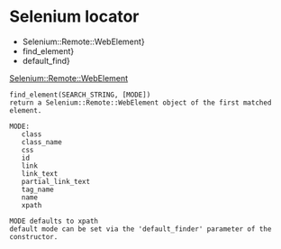 # Selenium locator

* Selenium::Remote::WebElement}
* find_element}
* default_find}


[Selenium::Remote::WebElement](https://metacpan.org/pod/Selenium::Remote::WebElement)


```
find_element(SEARCH_STRING, [MODE])
return a Selenium::Remote::WebElement object of the first matched element.

MODE:
   class
   class_name
   css
   id
   link
   link_text
   partial_link_text
   tag_name
   name
   xpath

MODE defaults to xpath
default mode can be set via the 'default_finder' parameter of the constructor.
```




